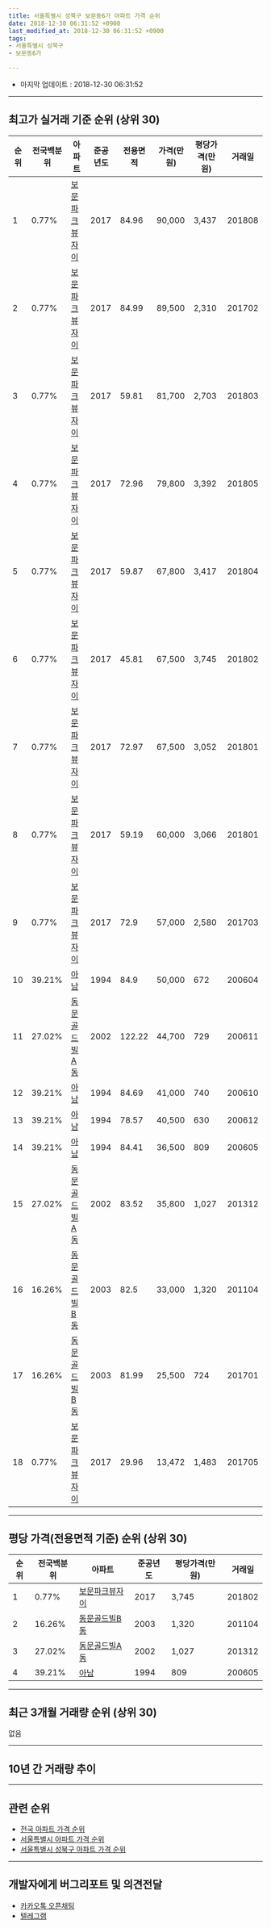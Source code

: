 ```yaml
---
title: 서울특별시 성북구 보문동6가 아파트 가격 순위
date: 2018-12-30 06:31:52 +0900
last_modified_at: 2018-12-30 06:31:52 +0900
tags:
- 서울특별시 성북구
- 보문동6가

---
```


* 마지막 업데이트 : 2018-12-30 06:31:52

---

## 최고가 실거래 기준 순위 (상위 30)


|순위|전국백분위|아파트|준공년도|전용면적|가격(만원)|평당가격(만원)|거래일|
|---|---|---|---|---|---|---|---|
|1|0.77%|[보문파크뷰자이](https://search.naver.com/search.naver?query=%EC%84%9C%EC%9A%B8%ED%8A%B9%EB%B3%84%EC%8B%9C+%EC%84%B1%EB%B6%81%EA%B5%AC+%EB%B3%B4%EB%AC%B8%EB%8F%996%EA%B0%80+%EB%B3%B4%EB%AC%B8%ED%8C%8C%ED%81%AC%EB%B7%B0%EC%9E%90%EC%9D%B4)|2017|84.96|90,000|3,437|201808|
|2|0.77%|[보문파크뷰자이](https://search.naver.com/search.naver?query=%EC%84%9C%EC%9A%B8%ED%8A%B9%EB%B3%84%EC%8B%9C+%EC%84%B1%EB%B6%81%EA%B5%AC+%EB%B3%B4%EB%AC%B8%EB%8F%996%EA%B0%80+%EB%B3%B4%EB%AC%B8%ED%8C%8C%ED%81%AC%EB%B7%B0%EC%9E%90%EC%9D%B4)|2017|84.99|89,500|2,310|201702|
|3|0.77%|[보문파크뷰자이](https://search.naver.com/search.naver?query=%EC%84%9C%EC%9A%B8%ED%8A%B9%EB%B3%84%EC%8B%9C+%EC%84%B1%EB%B6%81%EA%B5%AC+%EB%B3%B4%EB%AC%B8%EB%8F%996%EA%B0%80+%EB%B3%B4%EB%AC%B8%ED%8C%8C%ED%81%AC%EB%B7%B0%EC%9E%90%EC%9D%B4)|2017|59.81|81,700|2,703|201803|
|4|0.77%|[보문파크뷰자이](https://search.naver.com/search.naver?query=%EC%84%9C%EC%9A%B8%ED%8A%B9%EB%B3%84%EC%8B%9C+%EC%84%B1%EB%B6%81%EA%B5%AC+%EB%B3%B4%EB%AC%B8%EB%8F%996%EA%B0%80+%EB%B3%B4%EB%AC%B8%ED%8C%8C%ED%81%AC%EB%B7%B0%EC%9E%90%EC%9D%B4)|2017|72.96|79,800|3,392|201805|
|5|0.77%|[보문파크뷰자이](https://search.naver.com/search.naver?query=%EC%84%9C%EC%9A%B8%ED%8A%B9%EB%B3%84%EC%8B%9C+%EC%84%B1%EB%B6%81%EA%B5%AC+%EB%B3%B4%EB%AC%B8%EB%8F%996%EA%B0%80+%EB%B3%B4%EB%AC%B8%ED%8C%8C%ED%81%AC%EB%B7%B0%EC%9E%90%EC%9D%B4)|2017|59.87|67,800|3,417|201804|
|6|0.77%|[보문파크뷰자이](https://search.naver.com/search.naver?query=%EC%84%9C%EC%9A%B8%ED%8A%B9%EB%B3%84%EC%8B%9C+%EC%84%B1%EB%B6%81%EA%B5%AC+%EB%B3%B4%EB%AC%B8%EB%8F%996%EA%B0%80+%EB%B3%B4%EB%AC%B8%ED%8C%8C%ED%81%AC%EB%B7%B0%EC%9E%90%EC%9D%B4)|2017|45.81|67,500|3,745|201802|
|7|0.77%|[보문파크뷰자이](https://search.naver.com/search.naver?query=%EC%84%9C%EC%9A%B8%ED%8A%B9%EB%B3%84%EC%8B%9C+%EC%84%B1%EB%B6%81%EA%B5%AC+%EB%B3%B4%EB%AC%B8%EB%8F%996%EA%B0%80+%EB%B3%B4%EB%AC%B8%ED%8C%8C%ED%81%AC%EB%B7%B0%EC%9E%90%EC%9D%B4)|2017|72.97|67,500|3,052|201801|
|8|0.77%|[보문파크뷰자이](https://search.naver.com/search.naver?query=%EC%84%9C%EC%9A%B8%ED%8A%B9%EB%B3%84%EC%8B%9C+%EC%84%B1%EB%B6%81%EA%B5%AC+%EB%B3%B4%EB%AC%B8%EB%8F%996%EA%B0%80+%EB%B3%B4%EB%AC%B8%ED%8C%8C%ED%81%AC%EB%B7%B0%EC%9E%90%EC%9D%B4)|2017|59.19|60,000|3,066|201801|
|9|0.77%|[보문파크뷰자이](https://search.naver.com/search.naver?query=%EC%84%9C%EC%9A%B8%ED%8A%B9%EB%B3%84%EC%8B%9C+%EC%84%B1%EB%B6%81%EA%B5%AC+%EB%B3%B4%EB%AC%B8%EB%8F%996%EA%B0%80+%EB%B3%B4%EB%AC%B8%ED%8C%8C%ED%81%AC%EB%B7%B0%EC%9E%90%EC%9D%B4)|2017|72.9|57,000|2,580|201703|
|10|39.21%|[아남](https://search.naver.com/search.naver?query=%EC%84%9C%EC%9A%B8%ED%8A%B9%EB%B3%84%EC%8B%9C+%EC%84%B1%EB%B6%81%EA%B5%AC+%EB%B3%B4%EB%AC%B8%EB%8F%996%EA%B0%80+%EC%95%84%EB%82%A8)|1994|84.9|50,000|672|200604|
|11|27.02%|[동문골드빌A동](https://search.naver.com/search.naver?query=%EC%84%9C%EC%9A%B8%ED%8A%B9%EB%B3%84%EC%8B%9C+%EC%84%B1%EB%B6%81%EA%B5%AC+%EB%B3%B4%EB%AC%B8%EB%8F%996%EA%B0%80+%EB%8F%99%EB%AC%B8%EA%B3%A8%EB%93%9C%EB%B9%8CA%EB%8F%99)|2002|122.22|44,700|729|200611|
|12|39.21%|[아남](https://search.naver.com/search.naver?query=%EC%84%9C%EC%9A%B8%ED%8A%B9%EB%B3%84%EC%8B%9C+%EC%84%B1%EB%B6%81%EA%B5%AC+%EB%B3%B4%EB%AC%B8%EB%8F%996%EA%B0%80+%EC%95%84%EB%82%A8)|1994|84.69|41,000|740|200610|
|13|39.21%|[아남](https://search.naver.com/search.naver?query=%EC%84%9C%EC%9A%B8%ED%8A%B9%EB%B3%84%EC%8B%9C+%EC%84%B1%EB%B6%81%EA%B5%AC+%EB%B3%B4%EB%AC%B8%EB%8F%996%EA%B0%80+%EC%95%84%EB%82%A8)|1994|78.57|40,500|630|200612|
|14|39.21%|[아남](https://search.naver.com/search.naver?query=%EC%84%9C%EC%9A%B8%ED%8A%B9%EB%B3%84%EC%8B%9C+%EC%84%B1%EB%B6%81%EA%B5%AC+%EB%B3%B4%EB%AC%B8%EB%8F%996%EA%B0%80+%EC%95%84%EB%82%A8)|1994|84.41|36,500|809|200605|
|15|27.02%|[동문골드빌A동](https://search.naver.com/search.naver?query=%EC%84%9C%EC%9A%B8%ED%8A%B9%EB%B3%84%EC%8B%9C+%EC%84%B1%EB%B6%81%EA%B5%AC+%EB%B3%B4%EB%AC%B8%EB%8F%996%EA%B0%80+%EB%8F%99%EB%AC%B8%EA%B3%A8%EB%93%9C%EB%B9%8CA%EB%8F%99)|2002|83.52|35,800|1,027|201312|
|16|16.26%|[동문골드빌B동](https://search.naver.com/search.naver?query=%EC%84%9C%EC%9A%B8%ED%8A%B9%EB%B3%84%EC%8B%9C+%EC%84%B1%EB%B6%81%EA%B5%AC+%EB%B3%B4%EB%AC%B8%EB%8F%996%EA%B0%80+%EB%8F%99%EB%AC%B8%EA%B3%A8%EB%93%9C%EB%B9%8CB%EB%8F%99)|2003|82.5|33,000|1,320|201104|
|17|16.26%|[동문골드빌B동](https://search.naver.com/search.naver?query=%EC%84%9C%EC%9A%B8%ED%8A%B9%EB%B3%84%EC%8B%9C+%EC%84%B1%EB%B6%81%EA%B5%AC+%EB%B3%B4%EB%AC%B8%EB%8F%996%EA%B0%80+%EB%8F%99%EB%AC%B8%EA%B3%A8%EB%93%9C%EB%B9%8CB%EB%8F%99)|2003|81.99|25,500|724|201701|
|18|0.77%|[보문파크뷰자이](https://search.naver.com/search.naver?query=%EC%84%9C%EC%9A%B8%ED%8A%B9%EB%B3%84%EC%8B%9C+%EC%84%B1%EB%B6%81%EA%B5%AC+%EB%B3%B4%EB%AC%B8%EB%8F%996%EA%B0%80+%EB%B3%B4%EB%AC%B8%ED%8C%8C%ED%81%AC%EB%B7%B0%EC%9E%90%EC%9D%B4)|2017|29.96|13,472|1,483|201705|


---

## 평당 가격(전용면적 기준) 순위 (상위 30)


|순위|전국백분위|아파트|준공년도|평당가격(만원)|거래일|
|---|---|---|---|---|---|
|1|0.77%|[보문파크뷰자이](https://search.naver.com/search.naver?query=%EC%84%9C%EC%9A%B8%ED%8A%B9%EB%B3%84%EC%8B%9C+%EC%84%B1%EB%B6%81%EA%B5%AC+%EB%B3%B4%EB%AC%B8%EB%8F%996%EA%B0%80+%EB%B3%B4%EB%AC%B8%ED%8C%8C%ED%81%AC%EB%B7%B0%EC%9E%90%EC%9D%B4)|2017|3,745|201802|
|2|16.26%|[동문골드빌B동](https://search.naver.com/search.naver?query=%EC%84%9C%EC%9A%B8%ED%8A%B9%EB%B3%84%EC%8B%9C+%EC%84%B1%EB%B6%81%EA%B5%AC+%EB%B3%B4%EB%AC%B8%EB%8F%996%EA%B0%80+%EB%8F%99%EB%AC%B8%EA%B3%A8%EB%93%9C%EB%B9%8CB%EB%8F%99)|2003|1,320|201104|
|3|27.02%|[동문골드빌A동](https://search.naver.com/search.naver?query=%EC%84%9C%EC%9A%B8%ED%8A%B9%EB%B3%84%EC%8B%9C+%EC%84%B1%EB%B6%81%EA%B5%AC+%EB%B3%B4%EB%AC%B8%EB%8F%996%EA%B0%80+%EB%8F%99%EB%AC%B8%EA%B3%A8%EB%93%9C%EB%B9%8CA%EB%8F%99)|2002|1,027|201312|
|4|39.21%|[아남](https://search.naver.com/search.naver?query=%EC%84%9C%EC%9A%B8%ED%8A%B9%EB%B3%84%EC%8B%9C+%EC%84%B1%EB%B6%81%EA%B5%AC+%EB%B3%B4%EB%AC%B8%EB%8F%996%EA%B0%80+%EC%95%84%EB%82%A8)|1994|809|200605|


---

## 최근 3개월 거래량 순위 (상위 30)

없음

---

## 10년 간 거래량 추이


<div style="width:100%;">
    <canvas id="deal_progress" height="250"></canvas>
</div>

<script>
new Chart(document.getElementById("deal_progress"), {
    type: 'line',
    data: {
        labels: ['200812','200901','200902','200903','200904','200905','200906','200907','200908','200909','200910','200911','200912','201001','201002','201003','201004','201005','201006','201007','201008','201009','201010','201011','201012','201101','201102','201103','201104','201105','201106','201107','201108','201109','201110','201111','201112','201201','201202','201203','201204','201205','201206','201207','201208','201209','201210','201211','201212','201301','201302','201303','201304','201305','201306','201307','201308','201309','201310','201311','201312','201401','201402','201403','201404','201405','201406','201407','201408','201409','201410','201411','201412','201501','201502','201503','201504','201505','201506','201507','201508','201509','201510','201511','201512','201601','201602','201603','201604','201605','201606','201607','201608','201609','201610','201611','201612','201701','201702','201703','201704','201705','201706','201707','201708','201709','201710','201711','201712','201801','201802','201803','201804','201805','201806','201807','201808','201809','201810','201811','201812'],
        datasets: [{
            label: '실거래 수',
            pointRadius: 1,
            data: [0, 1, 0, 1, 4, 1, 2, 0, 1, 0, 1, 1, 0, 0, 0, 1, 2, 0, 0, 0, 0, 0, 0, 0, 0, 2, 3, 3, 3, 1, 2, 2, 0, 0, 0, 1, 0, 0, 0, 0, 1, 2, 0, 1, 0, 0, 0, 0, 0, 0, 0, 1, 2, 1, 3, 1, 0, 2, 1, 1, 3, 0, 5, 0, 3, 1, 0, 0, 2, 1, 1, 3, 0, 0, 5, 4, 2, 7, 1, 1, 2, 0, 1, 1, 1, 2, 0, 3, 0, 3, 1, 4, 3, 0, 3, 1, 0, 2, 4, 1, 2, 19, 3, 0, 1, 3, 0, 0, 3, 8, 4, 9, 3, 3, 3, 1, 15, 4, 0, 0, 0],
            borderColor: "rgba(255, 201, 14, 1)",
            backgroundColor: "rgba(255, 201, 14, 0.5)",
            fill: true,
        }]
    },
    options: {
        responsive: true,
        title: {
            display: true,
            text: '10년간 거래량 추이'
        },
        tooltips: {
            mode: 'index',
            intersect: false,
        },
        hover: {
            mode: 'nearest',
            intersect: true
        },
        scales: {
            xAxes: [{
                display: true,
                scaleLabel: {
                    display: true,
                    labelString: '년/월'
                }
            }],
            yAxes: [{
                display: true,
                ticks: {
                    suggestedMin: 0,
                },
                scaleLabel: {
                    display: true,
                    labelString: '실거래 수'
                }
            }]
        }
    }
});

</script>


---

## 관련 순위

- [전국 아파트 가격 순위](https://inasie.github.io/apt-ranking/전국)
- [서울특별시 아파트 가격 순위](https://inasie.github.io/apt-ranking/서울특별시)
- [서울특별시 성북구 아파트 가격 순위](https://inasie.github.io/apt-ranking/서울특별시-성북구)


---

## 개발자에게 버그리포트 및 의견전달

- [카카오톡 오픈채팅](https://open.kakao.com/o/gLJUAP4)
- [텔레그램](https://t.me/inasie)

